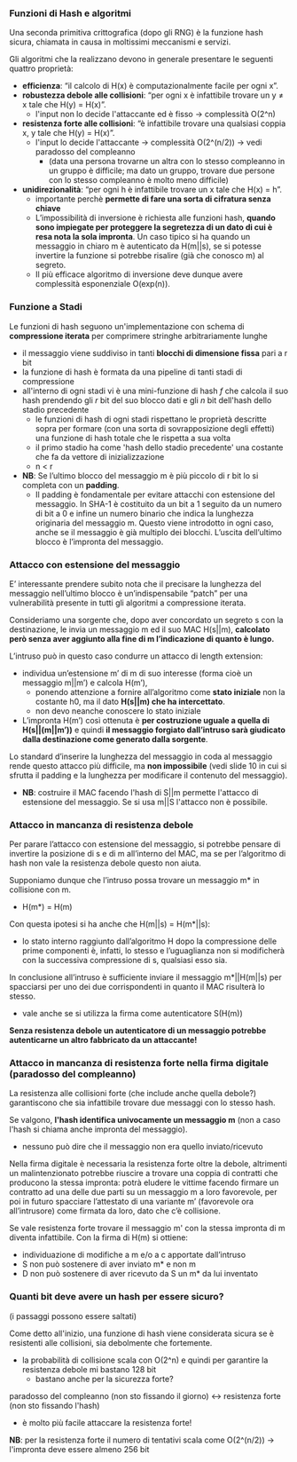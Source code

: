 ### Funzioni di Hash e algoritmi 
Una seconda primitiva crittografica (dopo gli RNG) è la funzione hash sicura, chiamata in causa in moltissimi meccanismi e servizi.

Gli algoritmi che la realizzano devono in generale presentare le seguenti quattro proprietà:
- **efficienza**: “il calcolo di H(x) è computazionalmente facile per ogni x”.
- **robustezza debole alle collisioni**: “per ogni x è infattibile trovare un y ≠ x tale che H(y) = H(x)”.
    - l'input non lo decide l'attaccante ed è fisso -> complessità O(2^n)
- **resistenza forte alle collisioni**: “è infattibile trovare una qualsiasi coppia x, y tale che H(y) = H(x)”.
    - l'input lo decide l'attaccante    -> complessità O(2^(n/2)) -> vedi paradosso del compleanno 
        - (data una persona trovarne un altra con lo stesso compleanno in un gruppo è difficile; ma dato un gruppo, trovare due persone con lo stesso compleanno è molto meno difficile)
- **unidirezionalità**: “per ogni h è infattibile trovare un x tale che H(x) = h”.
    - importante perchè **permette di fare una sorta di cifratura senza chiave**
    - L’impossibilità di inversione è richiesta alle funzioni hash, **quando sono impiegate per proteggere la segretezza di un dato di cui è resa nota la sola impronta**. Un caso tipico si ha quando un messaggio in chiaro m è autenticato da H(m||s), se si potesse invertire la funzione si potrebbe risalire (già che conosco m) al segreto.
    - Il più efficace algoritmo di inversione deve dunque avere complessità esponenziale O(exp(n)).

### Funzione a Stadi
Le funzioni di hash seguono un'implementazione con schema di **compressione iterata** per comprimere stringhe arbitrariamente lunghe
- il messaggio viene suddiviso in tanti **blocchi di dimensione fissa** pari a r bit
- la funzione di hash è formata da una pipeline di tanti stadi di compressione
- all'interno di ogni stadi vi è una mini-funzione di hash _f_ che calcola il suo hash prendendo gli _r_ bit del suo blocco dati e gli *n* bit dell'hash dello stadio precedente
    - le funzioni di hash di ogni stadi rispettano le proprietà descritte sopra per formare (con una sorta di sovrapposizione degli effetti) una funzione di hash totale che le rispetta a sua volta
    - il primo stadio ha come 'hash dello stadio precedente' una costante che fa da vettore di inizializzazione
    - n < r
- **NB**: Se l’ultimo blocco del messaggio m è più piccolo di r bit lo si completa con un **padding**.
    - Il padding è fondamentale per evitare attacchi con estensione del messaggio. In SHA-1 è costituito da un bit a 1 seguito da un numero di bit a 0 e infine un numero binario che indica la lunghezza originaria del messaggio m. Questo viene introdotto in ogni caso, anche se il messaggio è già multiplo dei blocchi.
L’uscita dell’ultimo blocco è l’impronta del messaggio. 












### Attacco con estensione del messaggio
E’ interessante prendere subito nota che il precisare la lunghezza del messaggio nell’ultimo blocco è un’indispensabile “patch” per una vulnerabilità presente in tutti gli algoritmi a compressione iterata.
 
Consideriamo una sorgente che, dopo aver concordato un segreto s con la destinazione, le invia un messaggio m ed il suo MAC H(s||m), **calcolato però senza aver aggiunto alla fine di m l’indicazione di quanto è lungo.**
 
L’intruso può in questo caso condurre un attacco di length extension:
- individua un’estensione m’ di m di suo interesse (forma cioè un messaggio m||m’) e calcola H(m’),
    - ponendo attenzione a fornire all’algoritmo come **stato iniziale** non la costante h0, ma il dato **H(s||m) che ha intercettato**.
    - non devo neanche conoscere lo stato iniziale
- L’impronta H(m’) così ottenuta è **per costruzione uguale a quella di H(s||(m||m’))** e quindi **il messaggio forgiato dall’intruso sarà giudicato dalla destinazione come generato dalla sorgente**.

Lo standard d’inserire la lunghezza del messaggio in coda al messaggio rende questo attacco più difficile, ma **non impossibile** (vedi slide 10 in cui si sfrutta il padding e la lunghezza per modificare il contenuto del messaggio).
- **NB**: costruire il MAC facendo l'hash di S||m permette l'attacco di estensione del messaggio. Se si usa m||S l'attacco non è possibile. 




### Attacco in mancanza di resistenza debole
Per parare l’attacco con estensione del messaggio, si potrebbe pensare di invertire la posizione di s e di m all’interno del MAC, ma se per l’algoritmo di hash non vale la resistenza debole questo non aiuta.

Supponiamo dunque che l’intruso possa trovare un messaggio m* in collisione con m.
- H(m*) = H(m)

Con questa ipotesi si ha anche che H(m||s) = H(m*||s):
- lo stato interno raggiunto dall’algoritmo H dopo la compressione delle prime componenti è, infatti, lo stesso e l’uguaglianza non si modificherà con la successiva compressione di s, qualsiasi esso sia.

In conclusione all’intruso è sufficiente inviare il messaggio m*||H(m||s) per spacciarsi per uno dei due corrispondenti in quanto il MAC risulterà lo stesso.
- vale anche se si utilizza la firma come autenticatore S(H(m))

**Senza resistenza debole un autenticatore di un messaggio potrebbe autenticarne un altro fabbricato da un attaccante!**





### Attacco in mancanza di resistenza forte nella firma digitale (paradosso del compleanno)
La resistenza alle collisioni forte (che include anche quella debole?) garantiscono che sia infattibile trovare due messaggi con lo stesso hash.

Se valgono, **l'hash identifica univocamente un messaggio m** (non a caso l'hash si chiama anche impronta del messaggio).
- nessuno può dire che il messaggio non era quello inviato/ricevuto

Nella firma digitale è necessaria la resistenza forte oltre la debole, altrimenti un malintenzionato potrebbe riuscire a trovare una coppia di contratti che producono la stessa impronta: potrà eludere le vittime facendo firmare un contratto ad una delle due parti su un messaggio m a loro favorevole, per poi in futuro spacciare l’attestato di una variante m’ (favorevole ora all’intrusore) come firmata da loro, dato che c’è collisione.

Se vale resistenza forte trovare il messaggio m' con la stessa impronta di m diventa infattibile. Con la firma di H(m) si ottiene:
- individuazione di modifiche a m e/o a c apportate dall’intruso
- S non può sostenere di aver inviato m* e non m
- D non può sostenere di aver ricevuto da S un m* da lui inventato

















### Quanti bit deve avere un hash per essere sicuro?
(i passaggi possono essere saltati)

Come detto all'inizio, una funzione di hash viene considerata sicura se è resistenti alle collisioni, sia debolmente che fortemente.

- la probabilità di collisione scala con O(2^n) e quindi per garantire la resistenza debole mi bastano 128 bit
    - bastano anche per la sicurezza forte?

paradosso del compleanno (non sto fissando il giorno) <-> resistenza forte (non sto fissando l'hash)
- è molto più facile attaccare la resistenza forte!

**NB**: per la resistenza forte il numero di tentativi scala come O(2^(n/2)) -> l'impronta deve essere almeno 256 bit 